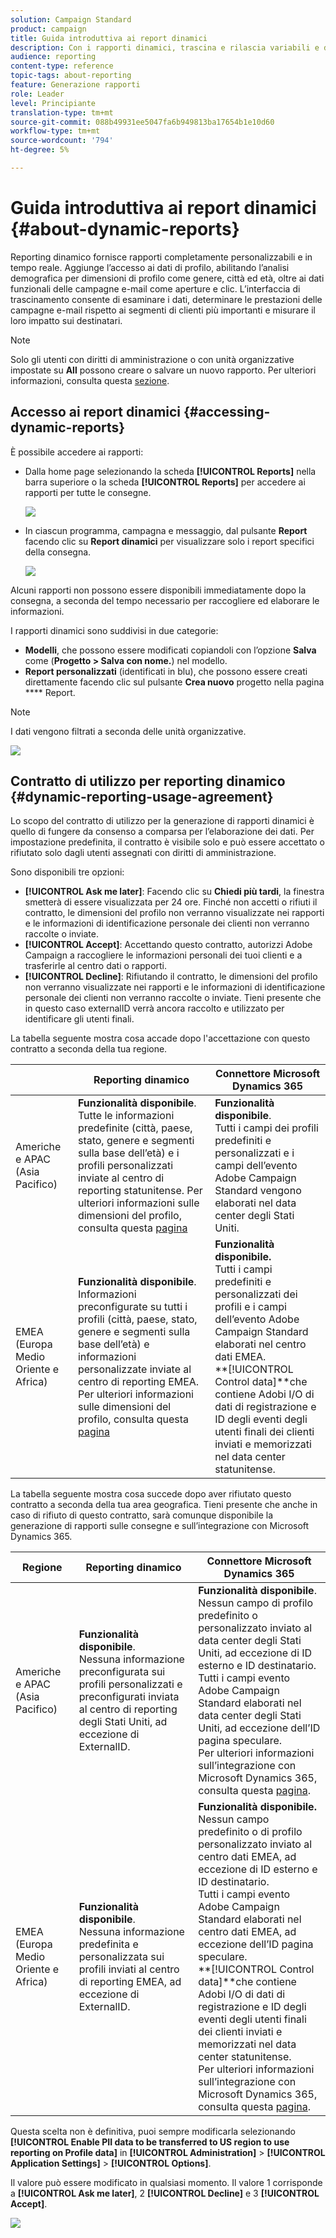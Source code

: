 ```yaml
---
solution: Campaign Standard
product: campaign
title: Guida introduttiva ai report dinamici
description: Con i rapporti dinamici, trascina e rilascia variabili e dimensioni nell’ambiente a forma libera e analizza il successo delle campagne.
audience: reporting
content-type: reference
topic-tags: about-reporting
feature: Generazione rapporti
role: Leader
level: Principiante
translation-type: tm+mt
source-git-commit: 088b49931ee5047fa6b949813ba17654b1e10d60
workflow-type: tm+mt
source-wordcount: '794'
ht-degree: 5%

---
```



# Guida introduttiva ai report dinamici {#about-dynamic-reports}

Reporting dinamico fornisce rapporti completamente personalizzabili e in tempo reale. Aggiunge l’accesso ai dati di profilo, abilitando l’analisi demografica per dimensioni di profilo come genere, città ed età, oltre ai dati funzionali delle campagne e-mail come aperture e clic. L’interfaccia di trascinamento consente di esaminare i dati, determinare le prestazioni delle campagne e-mail rispetto ai segmenti di clienti più importanti e misurare il loro impatto sui destinatari.

>[!NOTE]
>
>Solo gli utenti con diritti di amministrazione o con unità organizzative impostate su **All** possono creare o salvare un nuovo rapporto. Per ulteriori informazioni, consulta questa [sezione](../../administration/using/users-management.md).

## Accesso ai report dinamici {#accessing-dynamic-reports}

È possibile accedere ai rapporti:

* Dalla home page selezionando la scheda **[!UICONTROL Reports]** nella barra superiore o la scheda **[!UICONTROL Reports]** per accedere ai rapporti per tutte le consegne.

   ![](assets/campaign_reports_access.png)

* In ciascun programma, campagna e messaggio, dal pulsante **Report** facendo clic su **Report dinamici** per visualizzare solo i report specifici della consegna.

   ![](assets/campaign_reports_description.png)

Alcuni rapporti non possono essere disponibili immediatamente dopo la consegna, a seconda del tempo necessario per raccogliere ed elaborare le informazioni.

I rapporti dinamici sono suddivisi in due categorie:

* **Modelli**, che possono essere modificati copiandoli con l’opzione  **Salva** come (**Progetto > Salva con nome.**) nel modello.
* **Report personalizzati**  (identificati in blu), che possono essere creati direttamente facendo clic sul pulsante  **Crea nuovo** progetto nella pagina  **** Report.

>[!NOTE]
>
>I dati vengono filtrati a seconda delle unità organizzative.

![](assets/dynamic_report_overview.png)

## Contratto di utilizzo per reporting dinamico {#dynamic-reporting-usage-agreement}

Lo scopo del contratto di utilizzo per la generazione di rapporti dinamici è quello di fungere da consenso a comparsa per l’elaborazione dei dati. Per impostazione predefinita, il contratto è visibile solo e può essere accettato o rifiutato solo dagli utenti assegnati con diritti di amministrazione.

Sono disponibili tre opzioni:

* **[!UICONTROL Ask me later]**: Facendo clic su  **Chiedi più tardi**, la finestra smetterà di essere visualizzata per 24 ore. Finché non accetti o rifiuti il contratto, le dimensioni del profilo non verranno visualizzate nei rapporti e le informazioni di identificazione personale dei clienti non verranno raccolte o inviate.
* **[!UICONTROL Accept]**: Accettando questo contratto, autorizzi Adobe Campaign a raccogliere le informazioni personali dei tuoi clienti e a trasferirle al centro dati o rapporti.
* **[!UICONTROL Decline]**: Rifiutando il contratto, le dimensioni del profilo non verranno visualizzate nei rapporti e le informazioni di identificazione personale dei clienti non verranno raccolte o inviate. Tieni presente che in questo caso externalID verrà ancora raccolto e utilizzato per identificare gli utenti finali.

La tabella seguente mostra cosa accade dopo l&#39;accettazione con questo contratto a seconda della tua regione.

|  | Reporting dinamico | Connettore Microsoft Dynamics 365 |
|---|---|---|
| Americhe e APAC (Asia Pacifico) | **Funzionalità disponibile**. <br>Tutte le informazioni predefinite (città, paese, stato, genere e segmenti sulla base dell’età) e i profili personalizzati inviate al centro di reporting statunitense. Per ulteriori informazioni sulle dimensioni del profilo, consulta questa [pagina](../../reporting/using/list-of-components-.md) | **Funzionalità disponibile**. <br>Tutti i campi dei profili predefiniti e personalizzati e i campi dell’evento Adobe Campaign Standard vengono elaborati nel data center degli Stati Uniti. |
| EMEA (Europa Medio Oriente e Africa) | **Funzionalità disponibile**. <br>Informazioni preconfigurate su tutti i profili (città, paese, stato, genere e segmenti sulla base dell’età) e informazioni personalizzate inviate al centro di reporting EMEA. Per ulteriori informazioni sulle dimensioni del profilo, consulta questa [pagina](../../reporting/using/list-of-components-.md) | **Funzionalità disponibile.** <br>Tutti i campi predefiniti e personalizzati dei profili e i campi dell’evento Adobe Campaign Standard elaborati nel centro dati EMEA. <br>**[!UICONTROL Control data]**che contiene Adobi I/O di dati di registrazione e ID degli eventi degli utenti finali dei clienti inviati e memorizzati nel data center statunitense. |

La tabella seguente mostra cosa succede dopo aver rifiutato questo contratto a seconda della tua area geografica. Tieni presente che anche in caso di rifiuto di questo contratto, sarà comunque disponibile la generazione di rapporti sulle consegne e sull’integrazione con Microsoft Dynamics 365.

| Regione | Reporting dinamico | Connettore Microsoft Dynamics 365 |
|---|---|---|
| Americhe e APAC (Asia Pacifico) | **Funzionalità disponibile**. <br> Nessuna informazione preconfigurata sui profili personalizzati e preconfigurati inviata al centro di reporting degli Stati Uniti, ad eccezione di ExternalID. | **Funzionalità disponibile**. <br>Nessun campo di profilo predefinito o personalizzato inviato al data center degli Stati Uniti, ad eccezione di ID esterno e ID destinatario. <br>Tutti i campi evento Adobe Campaign Standard elaborati nel data center degli Stati Uniti, ad eccezione dell’ID pagina speculare. <br>Per ulteriori informazioni sull’integrazione con Microsoft Dynamics 365, consulta questa  [pagina](../../integrating/using/d365-acs-get-started.md). |
| EMEA (Europa Medio Oriente e Africa) | **Funzionalità disponibile**. <br>Nessuna informazione predefinita e personalizzata sui profili inviati al centro di reporting EMEA, ad eccezione di ExternalID. | **Funzionalità disponibile.** <br>Nessun campo predefinito o di profilo personalizzato inviato al centro dati EMEA, ad eccezione di ID esterno e ID destinatario. <br>Tutti i campi evento Adobe Campaign Standard elaborati nel centro dati EMEA, ad eccezione dell’ID pagina speculare.  <br>**[!UICONTROL Control data]**che contiene Adobi I/O di dati di registrazione e ID degli eventi degli utenti finali dei clienti inviati e memorizzati nel data center statunitense.<br>Per ulteriori informazioni sull’integrazione con Microsoft Dynamics 365, consulta questa  [pagina](../../integrating/using/d365-acs-get-started.md). |

Questa scelta non è definitiva, puoi sempre modificarla selezionando **[!UICONTROL Enable PII data to be transferred to US region to use reporting on Profile data]** in **[!UICONTROL Administration]** > **[!UICONTROL Application Settings]** > **[!UICONTROL Options]**.

Il valore può essere modificato in qualsiasi momento. Il valore 1 corrisponde a **[!UICONTROL Ask me later]**, 2 **[!UICONTROL Decline]** e 3 **[!UICONTROL Accept]**.

![](assets/pii_window_2.png)
